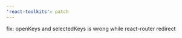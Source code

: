 ```yaml
---
'react-toolkits': patch
---
```


fix: openKeys and selectedKeys is wrong while react-router redirect
